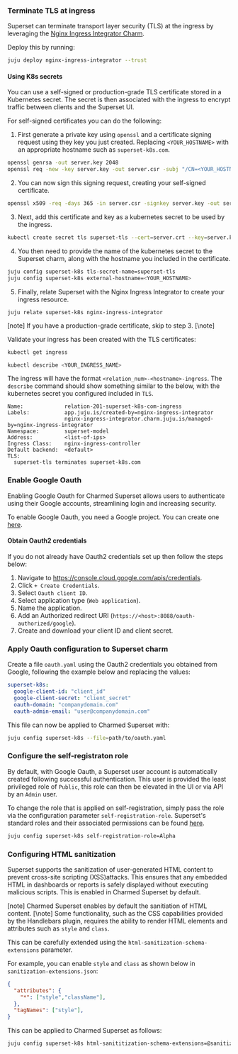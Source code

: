 
### Terminate TLS at ingress
Superset can terminate transport layer security (TLS) at the ingress by leveraging the [Nginx Ingress Integrator Charm](https://charmhub.io/nginx-ingress-integrator).

Deploy this by running:

```bash
juju deploy nginx-ingress-integrator --trust
```

#### Using K8s secrets
You can use a self-signed or production-grade TLS certificate stored in a Kubernetes secret. The secret is then associated with the ingress to encrypt traffic between clients and the Superset UI.

For self-signed certificates you can do the following:

1. First generate a private key using `openssl` and a certificate signing request using they key you just created. Replacing `<YOUR_HOSTNAME>` with an appropriate hostname such as `superset-k8s.com`.

```bash
openssl genrsa -out server.key 2048
openssl req -new -key server.key -out server.csr -subj "/CN=<YOUR_HOSTNAME>"
```
2. You can now sign this signing request, creating your self-signed certificate.
```bash
openssl x509 -req -days 365 -in server.csr -signkey server.key -out server.crt -extfile <(printf "subjectAltName=DNS:<YOUR_HOSTNAME>")
```
3. Next, add this certificate and key as a kubernetes secret to be used by the ingress.
```bash
kubectl create secret tls superset-tls --cert=server.crt --key=server.key
```
4. You then need to provide the name of the kubernetes secret to the Superset charm, along with the hostname you included in the certificate.

```bash
juju config superset-k8s tls-secret-name=superset-tls
juju config superset-k8s external-hostname=<YOUR_HOSTNAME>

```
5. Finally, relate Superset with the Nginx Ingress Integrator to create your ingress resource.
```
juju relate superset-k8s nginx-ingress-integrator
```
[note]
If you have a production-grade certificate, skip to step 3.
[\note]

Validate your ingress has been created with the TLS certificates:
```bash
kubectl get ingress

kubectl describe <YOUR_INGRESS_NAME>
```
The ingress will have the format `<relation_num>-<hostname>-ingress`. The `describe` command should show something similar to the below, with the kubernetes secret you configured included in `TLS`.

```
Name:             relation-201-superset-k8s-com-ingress
Labels:           app.juju.is/created-by=nginx-ingress-integrator
                  nginx-ingress-integrator.charm.juju.is/managed-by=nginx-ingress-integrator
Namespace:        superset-model
Address:          <list-of-ips>
Ingress Class:    nginx-ingress-controller
Default backend:  <default>
TLS:
  superset-tls terminates superset-k8s.com
```

### Enable Google Oauth
Enabling Google Oauth for Charmed Superset allows users to authenticate using their Google accounts, streamlining login and increasing security.

To enable Google Oauth, you need a Google project. You can create one [here](https://console.cloud.google.com/projectcreate).

#### Obtain Oauth2 credentials
If you do not already have Oauth2 credentials set up then follow the steps below:
1. Navigate to https://console.cloud.google.com/apis/credentials.
2. Click `+ Create Credentials`.
3. Select `Oauth client ID`.
4. Select application type (`Web application`).
5. Name the application.
6. Add an Authorized redirect URI (`https://<host>:8088/oauth-authorized/google`).
7. Create and download your client ID and client secret.

### Apply Oauth configuration to Superset charm
Create a file `oauth.yaml` using the Oauth2 credentials you obtained from Google, following the example below and replacing the values:
```yaml
superset-k8s:
  google-client-id: "client_id"
  google-client-secret: "client_secret"
  oauth-domain: "companydomain.com"
  oauth-admin-email: "user@companydomain.com"
```
This file can now be applied to Charmed Superset with:

```bash
juju config superset-k8s --file=path/to/oauth.yaml
```

### Configure the self-registraton role
By default, with Google Oauth, a Superset user account is automatically created following successful authentication. This user is provided the least privileged role of `Public`, this role can then be elevated in the UI or via API by an `Admin` user. 

To change the role that is applied on self-registration, simply pass the role via the configuration parameter `self-registration-role`. Superset's standard roles and their associated permissions can be found [here](https://github.com/apache/superset/blob/master/RESOURCES/STANDARD_ROLES.md).

```bash
juju config superset-k8s self-registration-role=Alpha
```

### Configuring HTML sanitization
Superset supports the sanitization of user-generated HTML content to prevent cross-site scripting (XSS)attacks. This ensures that any embedded HTML in dashboards or reports is safely displayed without executing malicious scripts. This is enabled in Charmed Superset by default.

[note]
Charmed Superset enables by default the sanitiation of HTML content.
[\note]
Some functionality, such as the CSS capabilities provided by the Handlebars plugin, requires the ability to render HTML elements and attributes such as `style` and `class`.

This can be carefully extended using the `html-sanitization-schema-extensions` parameter.

For example, you can enable `style` and `class` as shown below in `sanitization-extensions.json`:
```json
{
  "attributes": {
    "*": ["style","className"],
  },
  "tagNames": ["style"],
}
```

This can be applied to Charmed Superset as follows:
```bash
juju config superset-k8s html-sanititization-schema-extensions=@sanitization-extensions.json
```
